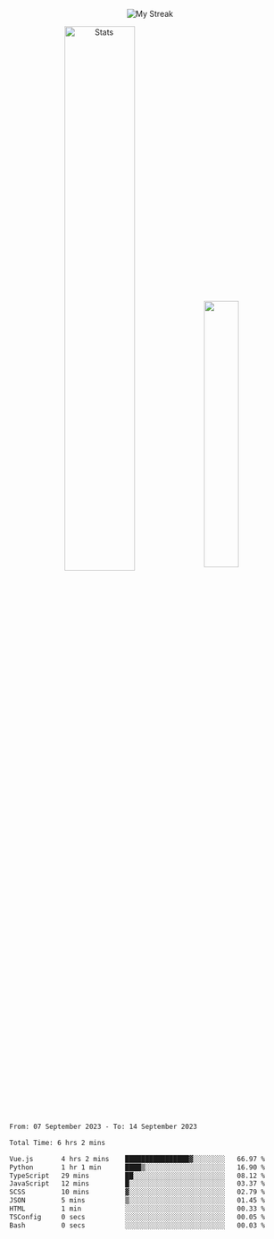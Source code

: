 <p align="center">
<picture>
  <source media="(prefers-color-scheme: dark)" srcset="http://github-readme-streak-stats.herokuapp.com?user=semolik&theme=dark&hide_border=true&background=DD272700">
  <img alt="My Streak" src="http://github-readme-streak-stats.herokuapp.com?user=semolik&hide_border=true">
</picture>
</p>
<div align="center">
  <picture>
    <source media="(prefers-color-scheme: dark)" srcset="https://github-readme-stats.vercel.app/api?username=semolik&show_icons=true&bg_color=DD272700&hide_border=true&theme=dark">
        <img alt="Stats" src="https://github-readme-stats.vercel.app/api?username=semolik&show_icons=true&bg_color=DD272700&hide_border=true" width="50%" >
  </picture>
  <sup>
  <picture>
  <source media="(prefers-color-scheme: dark)" srcset="https://github-readme-stats.vercel.app/api/top-langs/?username=semolik&layout=compact&hide_border=true&bg_color=DD272700&theme=dark">
  <img src="https://github-readme-stats.vercel.app/api/top-langs/?username=semolik&layout=compact&hide_border=true" width="35%" />
  </picture>
  </sup>
</div>
<!--START_SECTION:waka-->

```txt
From: 07 September 2023 - To: 14 September 2023

Total Time: 6 hrs 2 mins

Vue.js       4 hrs 2 mins    ████████████████▓░░░░░░░░   66.97 %
Python       1 hr 1 min      ████▒░░░░░░░░░░░░░░░░░░░░   16.90 %
TypeScript   29 mins         ██░░░░░░░░░░░░░░░░░░░░░░░   08.12 %
JavaScript   12 mins         █░░░░░░░░░░░░░░░░░░░░░░░░   03.37 %
SCSS         10 mins         ▓░░░░░░░░░░░░░░░░░░░░░░░░   02.79 %
JSON         5 mins          ▒░░░░░░░░░░░░░░░░░░░░░░░░   01.45 %
HTML         1 min           ░░░░░░░░░░░░░░░░░░░░░░░░░   00.33 %
TSConfig     0 secs          ░░░░░░░░░░░░░░░░░░░░░░░░░   00.05 %
Bash         0 secs          ░░░░░░░░░░░░░░░░░░░░░░░░░   00.03 %
```

<!--END_SECTION:waka-->

